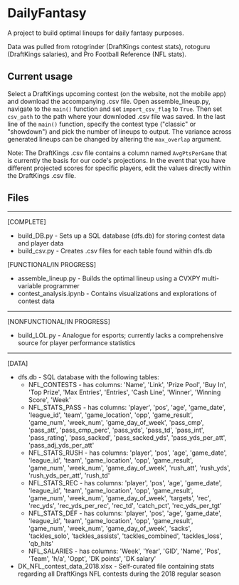 # DailyFantasy
A project to build optimal lineups for daily fantasy purposes.

Data was pulled from rotogrinder (DraftKings contest stats), rotoguru (DraftKings salaries), and Pro Football Reference (NFL stats).

## Current usage
Select a DraftKings upcoming contest (on the website, not the mobile app) and download the accompanying .csv file. Open assemble_lineup.py, navigate to the `main()` function and set `import_csv_flag` to `True`. Then set `csv_path` to the path where your downloded .csv file was saved. In the last line of the `main()` function, specify the contest type ("classic" or "showdown") and pick the number of lineups to output. The variance across generated lineups can be changed by altering the `max_overlap` argument.

Note: The DraftKings .csv file contains a column named `AvgPtsPerGame` that is currently the basis for our code's projections. In the event that you have different projected scores for specific players, edit the values directly within the DraftKings .csv file. 




## Files
------
[COMPLETE]
* build_DB.py - Sets up a SQL database (dfs.db) for storing contest data and player data
* build_csv.py - Creates .csv files for each table found within dfs.db

[FUNCTIONAL/IN PROGRESS]
* assemble_lineup.py - Builds the optimal lineup using a CVXPY multi-variable programmer
* contest_analysis.ipynb - Contains visualizations and explorations of contest data
------
[NONFUNCTIONAL/IN PROGRESS]
* build_LOL.py - Analogue for esports; currently lacks a comprehensive source for player performance statistics

------
[DATA]
* dfs.db - SQL database with the following tables:
	* NFL_CONTESTS - has columns: 'Name', 'Link', 'Prize Pool', 'Buy In', 'Top Prize', 'Max Entries', 'Entries', 'Cash Line', 'Winner', 'Winning Score', 'Week'
	* NFL_STATS_PASS - has columns: 'player', 'pos', 'age', 'game_date', 'league_id', 'team', 'game_location', 'opp', 'game_result', 'game_num', 'week_num', 'game_day_of_week', 'pass_cmp', 'pass_att', 'pass_cmp_perc', 'pass_yds', 'pass_td', 'pass_int', 'pass_rating', 'pass_sacked', 'pass_sacked_yds', 'pass_yds_per_att', 'pass_adj_yds_per_att'
	* NFL_STATS_RUSH - has columns: 'player', 'pos', 'age', 'game_date', 'league_id', 'team', 'game_location', 'opp', 'game_result', 'game_num', 'week_num', 'game_day_of_week', 'rush_att', 'rush_yds', 'rush_yds_per_att', 'rush_td'
	* NFL_STATS_REC - has columns: 'player', 'pos', 'age', 'game_date', 'league_id', 'team', 'game_location', 'opp', 'game_result', 'game_num', 'week_num', 'game_day_of_week', 'targets', 'rec', 'rec_yds', 'rec_yds_per_rec', 'rec_td', 'catch_pct', 'rec_yds_per_tgt'
	* NFL_STATS_DEF - has columns: 'player', 'pos', 'age', 'game_date', 'league_id', 'team', 'game_location', 'opp', 'game_result', 'game_num', 'week_num', 'game_day_of_week', 'sacks', 'tackles_solo', 'tackles_assists', 'tackles_combined', 'tackles_loss', 'qb_hits'
	* NFL_SALARIES - has columns: 'Week', 'Year', 'GID', 'Name', 'Pos', 'Team', 'h/a', 'Oppt', 'DK points', 'DK salary'
* DK_NFL_contest_data_2018.xlsx - Self-curated file containing stats regarding all DraftKings NFL contests during the 2018 regular season
